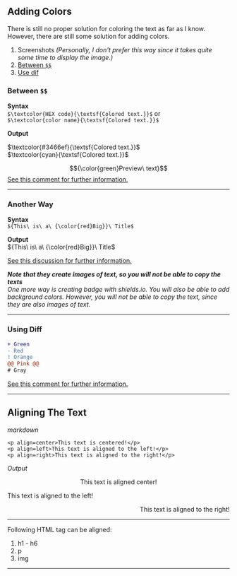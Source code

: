 
## Adding Colors
There is still no proper solution for coloring the text as far as I know. However, there are still some solution for adding colors.
1. Screenshots *(Personally, I don't prefer this way since it takes quite some time to display the image.)*
2. [Between `$$`](https://github.com/NyanKaungSet/Markdown/blob/main/styling.md#between-)
3. [Use dif](https://github.com/NyanKaungSet/Markdown/blob/main/styling.md#using-diff)


### Between `$$`

**Syntax**<br>
`$\textcolor{HEX code}{\textsf{Colored text.}}$` or <br>
`$\textcolor{color name}{\textsf{Colored text.}}$` 

**Output**

$\textcolor{#3466ef}{\textsf{Colored text.}}$ <br>
$\textcolor{cyan}{\textsf{Colored text.}}$

$${\color{green}Preview\ text}$$
<a href="https://github.com/github/markup/issues/1440#issuecomment-1479512319">See this comment for further information.</a>
<hr>

### Another Way
**Syntax** <br>
`${This\ is\ a\ {\color{red}Big}}\ Title$`

**Output** <br>
${This\ is\ a\ {\color{red}Big}}\ Title$

<a href="https://stackoverflow.com/questions/11509830/how-to-add-color-to-githubs-readme-md-file">See this discussion for further information.</a>

***Note that they create images of text, so you will not be able to copy the texts*** <br>
*One more way is creating badge with shields.io. You will also be able to add background colors. However, you will not be able to copy the text, since they are also images of text.*

<hr>

### Using Diff
```diff
+ Green
- Red
! Orange
@@ Pink @@
# Gray
```

<a href="https://github.com/github/markup/issues/1440#issuecomment-803889380">See this comment for further information.</a> 

---
## Aligning The Text

*markdown*

`<p align=center>This text is centered!</p>`<br>
`<p align=left>This text is aligned to the left!</p>`<br>
`<p align=right>This text is aligned to the right!</p>`

*Output*

<p align=center>This text is aligned center!</p>
<p align=left>This text is aligned to the left!</p>
<p align=right>This text is aligned to the right!</p>

---

Following HTML tag can be aligned:
1. h1 - h6
2. p
3. img
---
